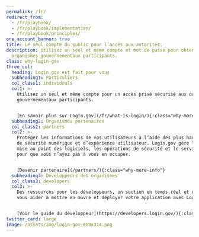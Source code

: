 ```yaml
---
permalink: /fr/
redirect_from:
  - /fr/playbook/
  - /fr/playbook/implementation/
  - /fr/playbook/principles/
one_account_banner: true
title: Le seul compte du public pour l’accès aux autorités.
description: Utilisez un seul et même compte et mot de passe pour obtenir un accès privé sécurisé aux
  organismes gouvernementaux participants.
class: why-login-gov
three_col:
  heading: Login.gov est fait pour vous
  subheading1: Particuliers
  col_class1: individuals
  col1: >-
    Utilisez un seul et même compte pour un accès privé sécurisé aux organismes
    gouvernementaux participants.


    [En savoir plus sur Login.gov](/fr/what-is-login/){:class="why-more-info"}
  subheading2: Organismes partenaires
  col_class2: partners
  col2: >-
    Protéger les informations de vos utilisateurs à l’aide des plus hauts standards
    de sécurité numérique et d’expérience utilisateur. Login.gov gère la
    mise au point des logiciels, les opérations de sécurité et le service client
    pour que vous n’ayez pas à vous en occuper.


    [Devenir partenaire](/partners/){:class="why-more-info"}
  subheading3: Développeurs des organismes
  col_class3: developers
  col3: >-
    Des ressources pour les développeurs, un soutien en temps réel et des outils modernes pour
    vous aider à mettre en œuvre et déployer votre application avec Login.gov


    [Voir le guide du développeur](https://developers.login.gov/){:class="why-more-info"}
twitter_card: large
image: /assets/img/login-gov-600x314.png
---
```

